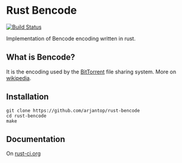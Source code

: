 # Rust Bencode

[![Build Status](https://travis-ci.org/arjantop/rust-bencode.png?branch=master)](https://travis-ci.org/arjantop/rust-bencode)

Implementation of Bencode encoding written in rust.

## What is Bencode?

It is the encoding used by the [BitTorrent](https://en.wikipedia.org/wiki/BitTorrent_%28protocol%29) file sharing system. More on [wikipedia](https://en.wikipedia.org/wiki/Bencode).

## Installation

```
git clone https://github.com/arjantop/rust-bencode
cd rust-bencode
make
```

## Documentation

On [rust-ci.org](http://www.rust-ci.org/arjantop/rust-bencode/doc/bencode/)
